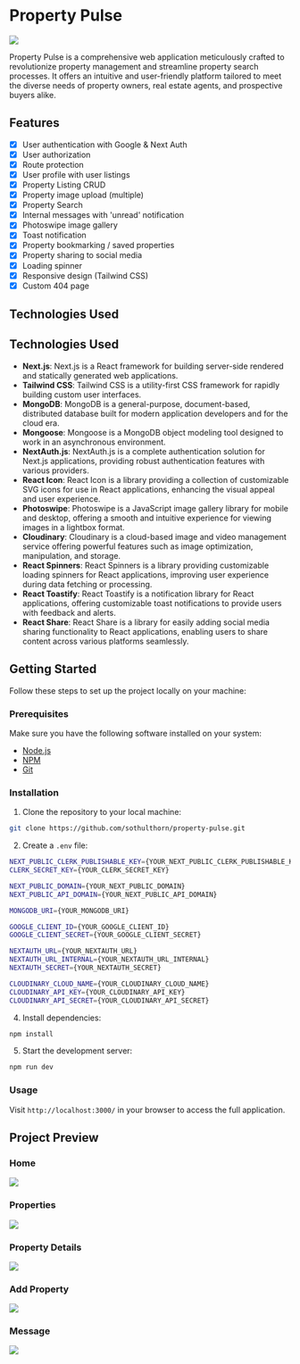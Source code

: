 # Property Pulse

![](/assets/screenshots/home.png)

Property Pulse is a comprehensive web application meticulously crafted to revolutionize property management and streamline property search processes. It offers an intuitive and user-friendly platform tailored to meet the diverse needs of property owners, real estate agents, and prospective buyers alike.

## Features

- [x] User authentication with Google & Next Auth
- [x] User authorization
- [x] Route protection
- [x] User profile with user listings
- [x] Property Listing CRUD
- [x] Property image upload (multiple)
- [x] Property Search
- [x] Internal messages with 'unread' notification
- [x] Photoswipe image gallery
- [x] Toast notification
- [x] Property bookmarking / saved properties
- [x] Property sharing to social media
- [x] Loading spinner
- [x] Responsive design (Tailwind CSS)
- [x] Custom 404 page

## Technologies Used

## Technologies Used

- **Next.js**: Next.js is a React framework for building server-side rendered and statically generated web applications.
- **Tailwind CSS**: Tailwind CSS is a utility-first CSS framework for rapidly building custom user interfaces.
- **MongoDB**: MongoDB is a general-purpose, document-based, distributed database built for modern application developers and for the cloud era.
- **Mongoose**: Mongoose is a MongoDB object modeling tool designed to work in an asynchronous environment.
- **NextAuth.js**: NextAuth.js is a complete authentication solution for Next.js applications, providing robust authentication features with various providers.
- **React Icon**: React Icon is a library providing a collection of customizable SVG icons for use in React applications, enhancing the visual appeal and user experience.
- **Photoswipe**: Photoswipe is a JavaScript image gallery library for mobile and desktop, offering a smooth and intuitive experience for viewing images in a lightbox format.
- **Cloudinary**: Cloudinary is a cloud-based image and video management service offering powerful features such as image optimization, manipulation, and storage.
- **React Spinners**: React Spinners is a library providing customizable loading spinners for React applications, improving user experience during data fetching or processing.
- **React Toastify**: React Toastify is a notification library for React applications, offering customizable toast notifications to provide users with feedback and alerts.
- **React Share**: React Share is a library for easily adding social media sharing functionality to React applications, enabling users to share content across various platforms seamlessly.

</details>

## Getting Started

Follow these steps to set up the project locally on your machine:

### Prerequisites

Make sure you have the following software installed on your system:

- [Node.js](https://nodejs.org/)
- [NPM](https://docs.npmjs.com/getting-started)
- [Git](https://git-scm.com/downloads)

### Installation

1. Clone the repository to your local machine:

```bash
git clone https://github.com/sothulthorn/property-pulse.git
```

2. Create a `.env` file:

```bash
NEXT_PUBLIC_CLERK_PUBLISHABLE_KEY={YOUR_NEXT_PUBLIC_CLERK_PUBLISHABLE_KEY}
CLERK_SECRET_KEY={YOUR_CLERK_SECRET_KEY}

NEXT_PUBLIC_DOMAIN={YOUR_NEXT_PUBLIC_DOMAIN}
NEXT_PUBLIC_API_DOMAIN={YOUR_NEXT_PUBLIC_API_DOMAIN}

MONGODB_URI={YOUR_MONGODB_URI}

GOOGLE_CLIENT_ID={YOUR_GOOGLE_CLIENT_ID}
GOOGLE_CLIENT_SECRET={YOUR_GOOGLE_CLIENT_SECRET}

NEXTAUTH_URL={YOUR_NEXTAUTH_URL}
NEXTAUTH_URL_INTERNAL={YOUR_NEXTAUTH_URL_INTERNAL}
NEXTAUTH_SECRET={YOUR_NEXTAUTH_SECRET}

CLOUDINARY_CLOUD_NAME={YOUR_CLOUDINARY_CLOUD_NAME}
CLOUDINARY_API_KEY={YOUR_CLOUDINARY_API_KEY}
CLOUDINARY_API_SECRET={YOUR_CLOUDINARY_API_SECRET}
```

4. Install dependencies:

```bash
npm install
```

5. Start the development server:

```bash
npm run dev
```

### Usage

Visit `http://localhost:3000/` in your browser to access the full application.

## Project Preview

### Home

![](/assets/screenshots/home.png)

### Properties

![](/assets/screenshots/property.png)

### Property Details

![](/assets/screenshots/property-details.png)

### Add Property

![](/assets/screenshots/add-property.png)

### Message

![](/assets/screenshots/message.png)
